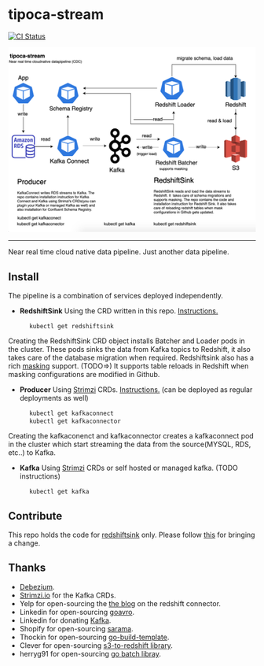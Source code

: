 # tipoca-stream
[![CI Status](https://travis-ci.com/practo/tipoca-stream.svg?token=kWeQdLBoqkiCi2kdxHdt&branch=master)](https://travis-ci.com/practo/tipoca-stream)

<img src="arch.png">

---

Near real time cloud native data pipeline. Just another data pipeline.

## Install
The pipeline is a combination of services deployed independently.

- **RedshiftSink** Using the CRD written in this repo. [Instructions.](https://github.com/practo/tipoca-stream/blob/master/redshiftsink/README.md)
```
      kubectl get redshiftsink
```
Creating the RedshiftSink CRD object installs Batcher and Loader pods in the cluster. These pods sinks the data from Kafka topics to Redshift, it also takes care of the database migration when required. Redshiftsink also has a rich [masking](https://github.com/practo/tipoca-stream/blob/master/redshiftsink/MASKING.md) support. (TODO=>) It supports table reloads in Redshift when masking configurations are modified in Github.

- **Producer** Using [Strimzi](http://strimzi.io/) CRDs. [Instructions.](https://github.com/practo/tipoca-stream/blob/master/producer/README.md) (can be deployed as regular deployments as well)
```
      kubectl get kafkaconnect
      kubectl get kafkaconnector
```
Creating the kafkaconenct and kafkaconnector creates a kafkaconnect pod in the cluster which start streaming the data from the source(MYSQL, RDS, etc..) to Kafka.

- **Kafka** Using [Strimzi](http://strimzi.io/) CRDs or self hosted or managed kafka. (TODO instructions)
```
      kubectl get kafka
```

## Contribute
This repo holds the code for [redshiftsink](./redshiftsink) only. Please follow [this](https://github.com/practo/tipoca-stream/blob/master/redshiftsink/README.md#contributing) for bringing a change.

## Thanks

- [Debezium](https://debezium.io/).
- [Strimzi.io](http://strimzi.io/) for the Kafka CRDs.
- Yelp for open-sourcing the [the blog](https://engineeringblog.yelp.com/2016/10/redshift-connector.html) on the redshift connector.
- Linkedin for open-sourcing [goavro](https://github.com/linkedin/goavro).
- Linkedin for donating [Kafka](https://kafka.apache.org).
- Shopify for open-sourcing [sarama](https://github.com/Shopify/sarama).
- Thockin for open-sourcing [go-build-template](https://github.com/thockin/go-build-template).
- Clever for open-sourcing [s3-to-redshift library](https://github.com/Clever/s3-to-redshift/).
- herryg91 for open-sourcing [go batch libray](https://github.com/herryg91/gobatch).

